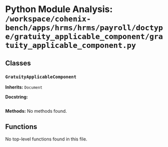 # Python Module Analysis: `/workspace/cohenix-bench/apps/hrms/hrms/payroll/doctype/gratuity_applicable_component/gratuity_applicable_component.py`

## Classes

### `GratuityApplicableComponent`
**Inherits:** `Document`


**Docstring:**
```

```

**Methods:**
No methods found.




## Functions

No top-level functions found in this file.
